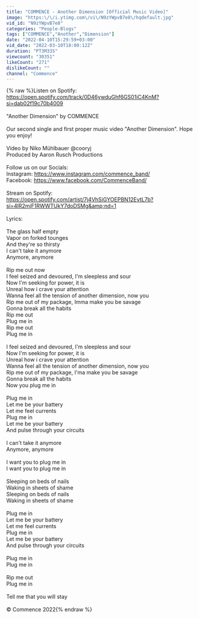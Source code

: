 ```yaml
---
title: "COMMENCE - Another Dimension [Official Music Video]"
image: "https:\/\/i.ytimg.com\/vi\/N9zYWpvB7e8\/hqdefault.jpg"
vid_id: "N9zYWpvB7e8"
categories: "People-Blogs"
tags: ["COMMENCE","Another","Dimension"]
date: "2022-04-10T15:29:59+03:00"
vid_date: "2022-03-10T18:00:12Z"
duration: "PT3M33S"
viewcount: "30351"
likeCount: "271"
dislikeCount: ""
channel: "Commence"
---
```

{% raw %}Listen on Spotify: <a rel="nofollow" target="blank" href="https://open.spotify.com/track/0D46ywduGhf6GS01iC4KnM?si=dab02f19c70b4009">https://open.spotify.com/track/0D46ywduGhf6GS01iC4KnM?si=dab02f19c70b4009</a><br /><br />&quot;Another Dimension&quot; by COMMENCE<br /><br />Our second single and first proper music video &quot;Another Dimension&quot;. Hope you enjoy!<br /><br />Video by Niko Mühlbauer @cooryj <br />Produced by Aaron Rusch Productions <br /><br />Follow us on our Socials:<br />Instagram: <a rel="nofollow" target="blank" href="https://www.instagram.com/commence_band/">https://www.instagram.com/commence_band/</a><br />Facebook: <a rel="nofollow" target="blank" href="https://www.facebook.com/CommenceBand/">https://www.facebook.com/CommenceBand/</a><br /><br />Stream on Spotify: <a rel="nofollow" target="blank" href="https://open.spotify.com/artist/7j4VhSiGYOEPBN12EytL7b?si=4lR2mjF1RWWTUkY7doDSMg&amp;nd=1">https://open.spotify.com/artist/7j4VhSiGYOEPBN12EytL7b?si=4lR2mjF1RWWTUkY7doDSMg&amp;nd=1</a><br /><br />Lyrics:<br /><br />The glass half empty<br />Vapor on forked tounges<br />And they're so thirsty<br />I can't take it anymore<br />Anymore, anymore<br /><br />Rip me out now<br />I feel seized and devoured, I'm sleepless and sour<br />Now I'm seeking for power, it is<br />Unreal how i crave your attention<br />Wanna feel all the tension of another dimension, now you<br />Rip me out of my package, Imma make you be savage<br />Gonna break all the habits<br />Rip me out<br />Plug me in<br />Rip me out<br />Plug me in<br /><br />I feel seized and devoured, I'm sleepless and sour<br />Now I'm seeking for power, it is<br />Unreal how i crave your attention<br />Wanna feel all the tension of another dimension, now you<br />Rip me out of my package, I'ma make you be savage<br />Gonna break all the habits<br />Now you plug me in<br /><br />Plug me in<br />Let me be your battery<br />Let me feel currents<br />Plug me in<br />Let me be your battery<br />And pulse through your circuits<br /><br />I can't take it anymore<br />Anymore, anymore<br /><br />I want you to plug me in<br />I want you to plug me in<br /><br />Sleeping on beds of nails<br />Waking in sheets of shame<br />Sleeping on beds of nails<br />Waking in sheets of shame<br /><br />Plug me in<br />Let me be your battery<br />Let me feel currents<br />Plug me in<br />Let me be your battery<br />And pulse through your circuits<br /><br />Plug me in<br />Plug me in<br /><br />Rip me out<br />Plug me in<br /><br />Tell me that you will stay<br /><br />© Commence 2022{% endraw %}
